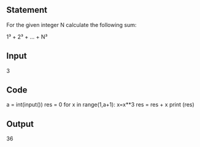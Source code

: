 ## Statement
For the given integer N calculate the following sum:

1³ + 2³ + ... + N³


## Input
3
## Code  
a = int(input())
res = 0
for x in range(1,a+1):
  x=x**3
  res = res + x
print (res)  

## Output
36
